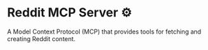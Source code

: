 # Reddit MCP Server ⚙️

A Model Context Protocol (MCP) that provides tools for fetching and creating Reddit content.
